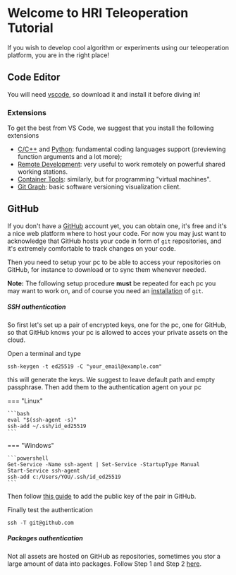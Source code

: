 # Welcome to HRI Teleoperation Tutorial

If you wish to develop cool algorithm or experiments using our teleoperation platform, you are in the right place!

## Code Editor

You will need [vscode](https://code.visualstudio.com/), so download it and install it before diving in!

### Extensions

To get the best from VS Code, we suggest that you install the following extensions

- [C/C++](https://marketplace.visualstudio.com/items?itemName=ms-vscode.cpptools) and [Python](https://marketplace.visualstudio.com/items?itemName=ms-python.python): fundamental coding languages support (previewing function arguments and a lot more);
- [Remote Development](https://marketplace.visualstudio.com/items?itemName=ms-vscode-remote.vscode-remote-extensionpack): very useful to work remotely on powerful shared working stations.
- [Container Tools](https://marketplace.visualstudio.com/items?itemName=ms-azuretools.vscode-containers): similarly, but for programming "virtual machines".
- [Git Graph](https://marketplace.visualstudio.com/items?itemName=mhutchie.git-graph): basic software versioning visualization client.

## GitHub

If you don't have a [GitHub](https://github.com) account yet, you can obtain one, it's free and it's a nice web platform where to host your code. For now you may just want to acknowledge that GitHub hosts your code in form of `git` repositories, and it's extremely comfortable to track changes on your code.

Then you need to setup your pc to be able to access your repositories on GitHub, for instance to download or to sync them whenever needed.

**Note:** The following setup procedure **must** be repeated for each pc you may want to work on, and of course you need an [installation](https://git-scm.com/book/en/v2/Getting-Started-Installing-Git) of `git`.

##### SSH authentication

So first let's set up a pair of encrypted keys, one for the pc, one for GitHub, so that GitHub knows your pc is allowed to acces your private assets on the cloud. 

Open a terminal and type

    ssh-keygen -t ed25519 -C "your_email@example.com"

this will generate the keys. We suggest to leave default path and empty passphrase. Then add them to the authentication agent on your pc

=== "Linux"

    ```bash
    eval "$(ssh-agent -s)"
    ssh-add ~/.ssh/id_ed25519
    ```

=== "Windows"

    ```powershell
    Get-Service -Name ssh-agent | Set-Service -StartupType Manual
    Start-Service ssh-agent
    ssh-add c:/Users/YOU/.ssh/id_ed25519
    ```

Then follow [this guide](https://docs.github.com/en/authentication/connecting-to-github-with-ssh/adding-a-new-ssh-key-to-your-github-account#adding-a-new-ssh-key-to-your-account) to add the public key of the pair in GitHub. 

Finally test the authentication

    ssh -T git@github.com

##### Packages authentication

Not all assets are hosted on GitHub as repositories, sometimes you stor a large amount of data into packages. Follow Step 1 and Step 2 [here](https://medium.com/devopsturkiye/pushing-docker-images-to-githubs-registry-manual-and-automated-methods-19cce3544eb1).